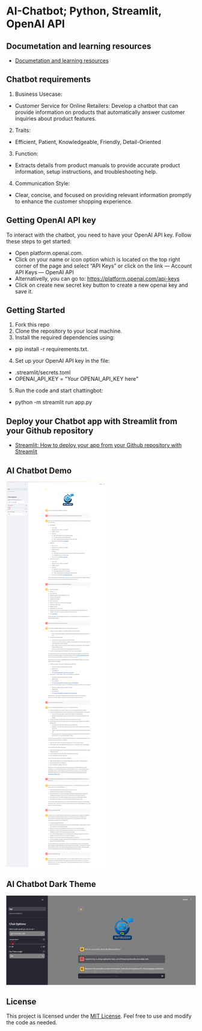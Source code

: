 # AI-Chatbot; Python, Streamlit, OpenAI API

## Documetation and learning resources
- [Documetation and learning resources](https://github.com/lindakovacs/AI-Chatbot/blob/main/pages/Documentation.py)

## Chatbot requirements 
1. Business Usecase: 
 - Customer Service for Online Retailers: Develop a chatbot that can provide information on products that automatically answer customer inquiries about product features.
2. Traits:
 - Efficient, Patient, Knowledgeable, Friendly, Detail-Oriented
3. Function:
 - Extracts details from product manuals to provide accurate product information, setup instructions, and troubleshooting help.
4. Communication Style:
 - Clear, concise, and focused on providing relevant information promptly to enhance the customer shopping experience.

## Getting OpenAI API key
To interact with the chatbot, you need to have your OpenAI API key. Follow these steps to get started:

- Open platform.openai.com.
- Click on your name or icon option which is located on the top right corner of the page and select “API Keys” or click on the link — Account API Keys — OpenAI API 
- Alternativelly, you can go to: https://platform.openai.com/api-keys 
- Click on create new secret key button to create a new openai key and save it.

## Getting Started
1. Fork this repo
2. Clone the repository to your local machine.
3. Install the required dependencies using:
 - pip install -r requirements.txt.
4. Set up your OpenAI API key in the file: 
 - .streamlit/secrets.toml  
 - OPENAI_API_KEY = "Your OPENAI_API_KEY here"
5. Run the code and start chattingbot: 
 - python -m streamlit run app.py

## Deploy your Chatbot app with Streamlit from your Github repository
- [Streamlit: How to deploy your app from your Github repository with Streamlit](https://medium.com/@alfredolhuissier/streamlit-how-to-deploy-your-ai-app-7a516548eb90)

## AI Chatbot Demo
![img.png](images/AI-Chatbot.png)

## AI Chatbot Dark Theme
![img.png](images/dark-theme.png)

## License
This project is licensed under the [MIT License](LICENSE). Feel free to use and modify the code as needed.